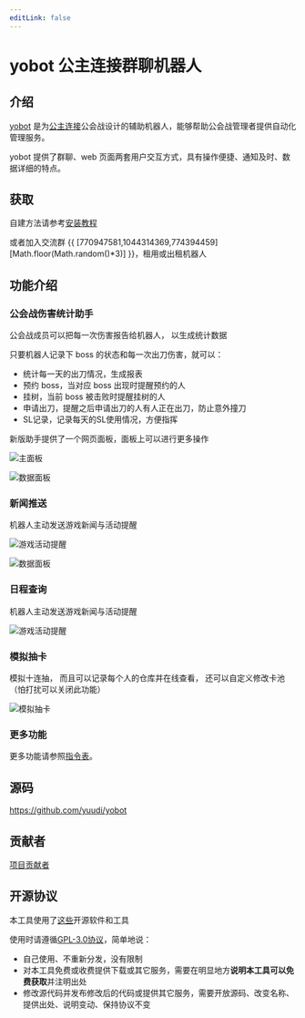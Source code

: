 ```yaml
---
editLink: false
---
```

# yobot 公主连接群聊机器人

## 介绍

[yobot](./about.md) 是为[公主连接](https://game.bilibili.com/pcr/)公会战设计的辅助机器人，能够帮助公会战管理者提供自动化管理服务。

yobot 提供了群聊、web 页面两套用户交互方式，具有操作便捷、通知及时、数据详细的特点。

## 获取

自建方法请参考[安装教程](./install/README.md)

或者加入交流群 {{ [770947581,1044314369,774394459][Math.floor(Math.random()*3)] }}，租用或出租机器人

## 功能介绍

### 公会战伤害统计助手

公会战成员可以把每一次伤害报告给机器人，
以生成统计数据

只要机器人记录下 boss 的状态和每一次出刀伤害，就可以：

- 统计每一天的出刀情况，生成报表
- 预约 boss，当对应 boss 出现时提醒预约的人
- 挂树，当前 boss 被击败时提醒挂树的人
- 申请出刀，提醒之后申请出刀的人有人正在出刀，防止意外撞刀
- SL记录，记录每天的SL使用情况，方便指挥

新版助手提供了一个网页面板，面板上可以进行更多操作

![主面板](https://assets.yobot.win/img/poYvQO.jpg)

![数据面板](https://assets.yobot.win/img/HOh17P.jpg)

### 新闻推送

机器人主动发送游戏新闻与活动提醒

![游戏活动提醒](https://assets.yobot.win/img/5bd8d1f5ac68ffde.jpg)

![数据面板](https://assets.yobot.win/img/HOh17P.jpg)

### 日程查询

机器人主动发送游戏新闻与活动提醒

![游戏活动提醒](https://assets.yobot.win/img/J04GEB.jpg)

### 模拟抽卡

模拟十连抽，
而且可以记录每个人的仓库并在线查看，
还可以自定义修改卡池
（怕打扰可以关闭此功能）

![模拟抽卡](https://assets.yobot.win/img/u4OLHH.png)

### 更多功能

更多功能请参照[指令表](./features/README.md)。

## 源码

<https://github.com/yuudi/yobot>

## 贡献者

[项目贡献者](./project/contributors.md)  

## 开源协议

本工具使用了[这些](./project/open-source.md)开源软件和工具

使用时请遵循[GPL-3.0协议](https://www.gnu.org/licenses/gpl-3.0.html)，简单地说：

- 自己使用、不重新分发，没有限制
- 对本工具免费或收费提供下载或其它服务，需要在明显地方**说明本工具可以免费获取**并注明出处
- 修改源代码并发布修改后的代码或提供其它服务，需要开放源码、改变名称、提供出处、说明变动、保持协议不变

